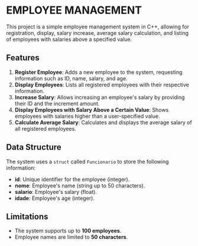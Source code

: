 # EMPLOYEE MANAGEMENT

This project is a simple employee management system in C++, allowing for registration, display, salary increase, average salary calculation, and listing of employees with salaries above a specified value.

## Features

1. **Register Employee**: Adds a new employee to the system, requesting information such as ID, name, salary, and age.
2. **Display Employees**: Lists all registered employees with their respective information.
3. **Increase Salary**: Allows increasing an employee's salary by providing their ID and the increment amount.
4. **Display Employees with Salary Above a Certain Value**: Shows employees with salaries higher than a user-specified value.
5. **Calculate Average Salary**: Calculates and displays the average salary of all registered employees.

## Data Structure

The system uses a `struct` called `Funcionario` to store the following information:
- **id**: Unique identifier for the employee (integer).
- **nome**: Employee's name (string up to 50 characters).
- **salario**: Employee's salary (float).
- **idade**: Employee's age (integer).

## Limitations

- The system supports up to **100 employees**.
- Employee names are limited to **50 characters**.
